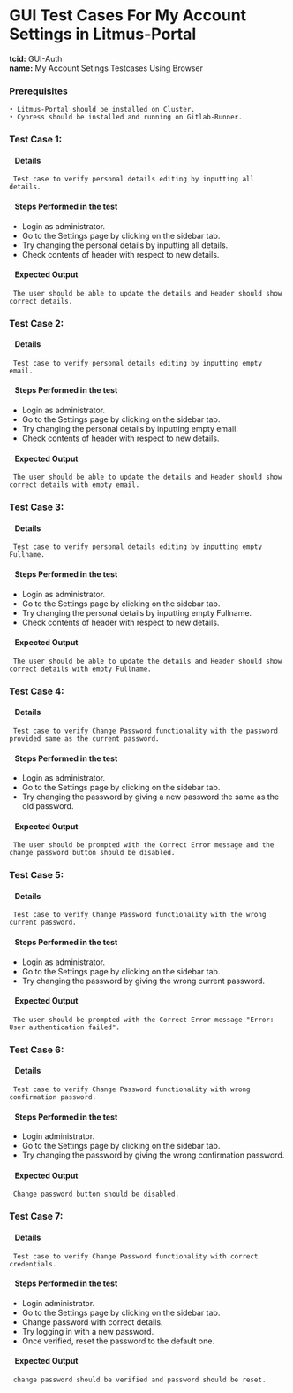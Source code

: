 # GUI Test Cases For My Account Settings in Litmus-Portal

<b>tcid:</b> GUI-Auth <br>
<b>name:</b> My Account Setings Testcases Using Browser<br>

### Prerequisites

    • Litmus-Portal should be installed on Cluster.
    • Cypress should be installed and running on Gitlab-Runner.

### Test Case 1:

#### &nbsp;&nbsp;&nbsp;Details

     Test case to verify personal details editing by inputting all details.

#### &nbsp;&nbsp;&nbsp;Steps Performed in the test

- Login as administrator.
- Go to the Settings page by clicking on the sidebar tab.
- Try changing the personal details by inputting all details.
- Check contents of header with respect to new details.

#### &nbsp;&nbsp;&nbsp;Expected Output

     The user should be able to update the details and Header should show correct details.

### Test Case 2:

#### &nbsp;&nbsp;&nbsp;Details

     Test case to verify personal details editing by inputting empty email.

#### &nbsp;&nbsp;&nbsp;Steps Performed in the test

- Login as administrator.
- Go to the Settings page by clicking on the sidebar tab.
- Try changing the personal details by inputting empty email.
- Check contents of header with respect to new details.

#### &nbsp;&nbsp;&nbsp;Expected Output

     The user should be able to update the details and Header should show correct details with empty email.

### Test Case 3:

#### &nbsp;&nbsp;&nbsp;Details

     Test case to verify personal details editing by inputting empty Fullname.

#### &nbsp;&nbsp;&nbsp;Steps Performed in the test

- Login as administrator.
- Go to the Settings page by clicking on the sidebar tab.
- Try changing the personal details by inputting empty Fullname.
- Check contents of header with respect to new details.

#### &nbsp;&nbsp;&nbsp;Expected Output

     The user should be able to update the details and Header should show correct details with empty Fullname.

### Test Case 4:

#### &nbsp;&nbsp;&nbsp;Details

     Test case to verify Change Password functionality with the password provided same as the current password.

#### &nbsp;&nbsp;&nbsp;Steps Performed in the test

- Login as administrator.
- Go to the Settings page by clicking on the sidebar tab.
- Try changing the password by giving a new password the same as the old password.

#### &nbsp;&nbsp;&nbsp;Expected Output

     The user should be prompted with the Correct Error message and the change password button should be disabled.

### Test Case 5:

#### &nbsp;&nbsp;&nbsp;Details

     Test case to verify Change Password functionality with the wrong current password.

#### &nbsp;&nbsp;&nbsp;Steps Performed in the test

- Login as administrator.
- Go to the Settings page by clicking on the sidebar tab.
- Try changing the password by giving the wrong current password.

#### &nbsp;&nbsp;&nbsp;Expected Output

     The user should be prompted with the Correct Error message "Error: User authentication failed".

### Test Case 6:

#### &nbsp;&nbsp;&nbsp;Details

     Test case to verify Change Password functionality with wrong confirmation password.

#### &nbsp;&nbsp;&nbsp;Steps Performed in the test

- Login administrator.
- Go to the Settings page by clicking on the sidebar tab.
- Try changing the password by giving the wrong confirmation password.

#### &nbsp;&nbsp;&nbsp;Expected Output

     Change password button should be disabled.

### Test Case 7:

#### &nbsp;&nbsp;&nbsp;Details

     Test case to verify Change Password functionality with correct credentials.

#### &nbsp;&nbsp;&nbsp;Steps Performed in the test

- Login administrator.
- Go to the Settings page by clicking on the sidebar tab.
- Change password with correct details.
- Try logging in with a new password.
- Once verified, reset the password to the default one.

#### &nbsp;&nbsp;&nbsp;Expected Output

     change password should be verified and password should be reset.
